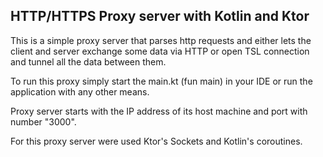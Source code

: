 ## HTTP/HTTPS Proxy server with Kotlin and Ktor

This is a simple proxy server that parses http requests and either lets the client and server exchange some data via HTTP 
or open TSL connection and tunnel all the data between them. 

To run this proxy simply start the main.kt (fun main) in your IDE or run the application with any other means.

Proxy server starts with the IP address of its host machine and port with number "3000". 

For this proxy server were used Ktor's Sockets and Kotlin's coroutines.